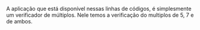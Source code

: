 A aplicação que está disponível nessas linhas de códigos, é simplesmente um verificador de múltiplos. Nele temos a verificação do multiplos de 5, 7 e de ambos.
